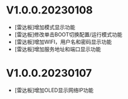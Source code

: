 # V1.0.0.20230108

- [雷达板]增加模式显示功能
- [雷达板]修改单击BOOT切换配置/运行模式功能
- [雷达板]增加WIFI，用户名和密码显示功能
- [雷达板]增加服务地址和端口显示功能

# V1.0.0.20230107

- [雷达板]增加OLED显示网络IP功能